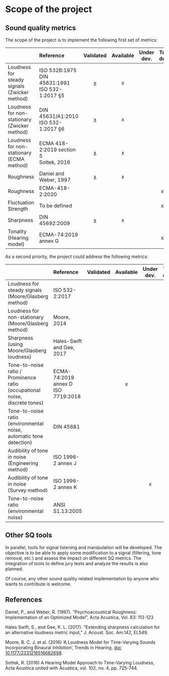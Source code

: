 # Scope of the project

## Sound quality metrics
The scope of the project is to implement the following first set of
metrics:

|                                                    | Reference                                            | Validated                                          | Available                                     | Under dev. | To do |
|:-------------------------------------------------- |:---------------------------------------------------- |:-------------------------------------------:|:---------------------------------------------:|:----------:|:-----:|
| Loudness for<br>steady signals<br>(Zwicker method) | ISO 532B:1975<br>DIN 45631:1991<br>ISO 532-1:2017 §5 | [x](./loudness-stationary.md)               | x |  |  |
| Loudness for non-stationary<br>(Zwicker method)    | DIN 45631/A1:2010<br>ISO 532-1:2017 §6               | [x](./loudness-time-varying.md)             | x |  |  |
| Loudness for non-stationary<br>(ECMA method)       | ECMA 418-2:2019 section 5<br>Sottek, 2016            | [x](./loudness-ecma.md)                     | x |  |  |
| Roughness                                          | Daniel and Weber, 1997                               | [x](../validations/roughness_danielweber)   | x |  |  |
| Roughness                                          | ECMA-418-2:2020                                      |                                             |  |  | x |
| Fluctuation Strength                               | To be defined                                        |                                             |  |  | x |
| Sharpness                                          | DIN 45692:2009                                       | [x](./sharpness.md)                         | x |  |  |
| Tonality (Hearing model)                           | ECMA-74:2019 annex G                                 |                                             |  |   | x |

As a second priority, the project could address the following metrics:

|                                                                                     | Reference                             | Validated | Available | Under dev. | To do |
|:----------------------------------------------------------------------------------- |:------------------------------------- |:---------:|:---------:|:----------:|:-----:|
| Loudness for steady signals<br>(Moore/Glasberg method)                              | ISO 532-2:2017                        |           |           |            | x     |
| Loudness for non-stationary<br>(Moore/Glasberg method)                              | Moore, 2014                           |           |           |            | x     |
| Sharpness (using <br>Moore/Glasberg loudness)                                       | Hales-Swift<br>and Gee, 2017          |           |           |            | x     |
| Tone-to-noise ratio / Prominence <br> ratio (occupational noise,<br>discrete tones) | ECMA-74:2019 annex D<br>ISO 7719:2018 |           | x         |            |       |
| Tone-to-noise ratio<br>(environmental noise,<br>automatic tone detection)           | DIN 45681                             |           |           |            | x     |
| Audibility of tone in noise <br>(Engineering method)                                | ISO 1996-2 annex J                    |           |           |             |   x   |
| Audibility of tone in noise <br>(Survey method)                                     | ISO 1996-2 annex K                    |           |           |       x     |       |
| Tone-to-noise ratio<br>(environmental noise)                                        | ANSI S1.13:2005                       |           |           |            | x     |


## Other SQ tools
In parallel, tools for signal listening and manipulation will be
developed. The objective is to be able to apply some modification to a
signal (filtering, tone removal, etc.) and assess the impact on
different SQ metrics. The integration of tools to define jury tests and 
analyze the results is also planned.

Of course, any other sound quality related implementation by anyone who
wants to contribute is welcome.

## References

Daniel, P., and Weber, R. (1997). “Psychoacoustical Roughness: Implementation 
of an Optimized Model”, Acta Acustica, Vol. 83: 113-123

Hales Swift, S., and Gee, K. L. (2017). “Extending sharpness calculation
for an alternative loudness metric input,” J. Acoust. Soc. Am.142,
EL549. 

Moore, B. C. J. et al. (2016) ‘A Loudness Model for Time-Varying Sounds Incorporating Binaural Inhibition’, Trends in Hearing. [doi: 10.1177/2331216516682698](https://doi.org/10.1177/2331216516682698).

Sottek, R. (2016) A Hearing Model Approach to Time-Varying Loudness, Acta Acustica united with Acustica, vol. 102, no. 4, pp. 725-744.